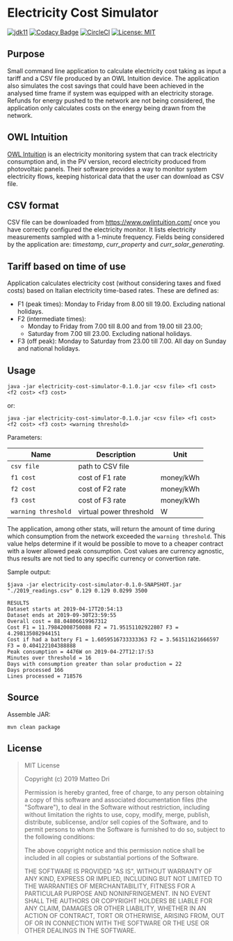 # Electricity Cost Simulator

[![jdk11](https://img.shields.io/badge/java-11-blue.svg)](http://jdk.java.net/11)
[![Codacy Badge](https://api.codacy.com/project/badge/Grade/cd4fcd368f3f4818bbb351dc4e1a34c8)](https://www.codacy.com?utm_source=github.com&amp;utm_medium=referral&amp;utm_content=matteodri/electricity-cost-simulator&amp;utm_campaign=Badge_Grade)
[![CircleCI](https://circleci.com/gh/matteodri/electricity-cost-simulator.svg?style=svg&circle-token=4ce3a7aae23a86df5e7a4f53810706d5c1f1450a)](https://circleci.com/gh/matteodri/electricity-cost-simulator)
[![License: MIT](https://img.shields.io/badge/License-MIT-yellow.svg)](https://opensource.org/licenses/MIT)

## Purpose
Small command line application to calculate electricity cost taking as input a tariff and a CSV file produced by an OWL Intuition device. The application also simulates the cost savings that could have been achieved in the analysed time frame if system was equipped with an electricity storage.
Refunds for energy pushed to the network are not being considered, the application only calculates costs on the energy being drawn from the network.

## OWL Intuition
[OWL Intuition](http://www.theowl.com/index.php/owl-intuition/) is an electricity monitoring system that can track electricity consumption and, in the PV version, record electricity produced from photovoltaic panels. Their software provides a way to monitor system electricity flows, keeping historical data that the user can download as CSV file.

## CSV format
CSV file can be downloaded from https://www.owlintuition.com/ once you have correctly configured the electricity monitor. It lists electricity measurements sampled with a 1-minute frequency. Fields being considered by the application are: _timestamp_, _curr_property_ and _curr_solar_generating_.

## Tariff based on time of use
Application calculates electricity cost (without considering taxes and fixed costs) based on Italian electricity time-based rates. These are defined as:
<ul>
  <li>F1 (peak times): Monday to Friday from 8.00 till 19.00. Excluding national holidays.</li>
  <li>F2 (intermediate times):<ul>
                                <li> Monday to Friday from 7.00 till 8.00 and from 19.00 till 23.00;</li>
                                <li>Saturday from 7.00 till 23.00. Excluding national holidays.</li>
                              </ul></li>
  <li>F3 (off peak): Monday to Saturday from 23.00 till 7.00. All day on Sunday and national holidays.</li>
</ul>

## Usage
`java -jar electricity-cost-simulator-0.1.0.jar <csv file> <f1 cost> <f2 cost> <f3 cost>`

or:

`java -jar electricity-cost-simulator-0.1.0.jar <csv file> <f1 cost> <f2 cost> <f3 cost> <warning threshold>`

Parameters:

| Name                 | Description              | Unit      |
|----------------------|--------------------------|-----------|
| `csv file`           | path to CSV file         |           |
| `f1 cost`            | cost of F1 rate          | money/kWh |
| `f2 cost`            | cost of F2 rate          | money/kWh |
| `f3 cost`            | cost of F3 rate          | money/kWh |
| `warning threshold`  | virtual power threshold  | W         |


The application, among other stats, will return the amount of time during which consumption from the network exceeded the `warning threshold`. This value helps determine if it would be possible to move to a cheaper contract with a lower allowed peak consumption.
Cost values are currency agnostic, thus results are not tied to any specific currency or convertion rate.

Sample output:
    
    $java -jar electricity-cost-simulator-0.1.0-SNAPSHOT.jar "./2019_readings.csv" 0.129 0.129 0.0299 3500
    
    RESULTS
    Dataset starts at 2019-04-17T20:54:13
    Dataset ends at 2019-09-30T23:59:55
    Overall cost = 88.04806619967312
    Cost F1 = 11.79842008750088 F2 = 71.95151102922807 F3 = 4.298135082944151
    Cost if had a battery F1 = 1.6059516733333363 F2 = 3.561511621666597 F3 = 0.404122104388888
    Peak consumption = 4476W on 2019-04-27T12:17:53
    Minutes over threshold = 16
    Days with consumption greater than solar production = 22
    Days processed 166
    Lines processed = 718576

## Source

Assemble JAR:

    mvn clean package

## License

>MIT License
>
>Copyright (c) 2019 Matteo Dri
>
>Permission is hereby granted, free of charge, to any person obtaining a copy
>of this software and associated documentation files (the "Software"), to deal
>in the Software without restriction, including without limitation the rights
>to use, copy, modify, merge, publish, distribute, sublicense, and/or sell
>copies of the Software, and to permit persons to whom the Software is
>furnished to do so, subject to the following conditions:
>
>The above copyright notice and this permission notice shall be included in all
>copies or substantial portions of the Software.
>
>THE SOFTWARE IS PROVIDED "AS IS", WITHOUT WARRANTY OF ANY KIND, EXPRESS OR
>IMPLIED, INCLUDING BUT NOT LIMITED TO THE WARRANTIES OF MERCHANTABILITY,
>FITNESS FOR A PARTICULAR PURPOSE AND NONINFRINGEMENT. IN NO EVENT SHALL THE
>AUTHORS OR COPYRIGHT HOLDERS BE LIABLE FOR ANY CLAIM, DAMAGES OR OTHER
>LIABILITY, WHETHER IN AN ACTION OF CONTRACT, TORT OR OTHERWISE, ARISING FROM,
>OUT OF OR IN CONNECTION WITH THE SOFTWARE OR THE USE OR OTHER DEALINGS IN THE
>SOFTWARE.
